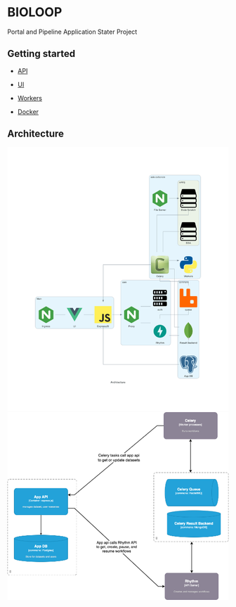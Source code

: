# BIOLOOP
Portal and Pipeline Application Stater Project

## Getting started
- [API](api/README.md)
- [UI](ui/README.md)
- [Workers](workers/README.md)

- [Docker](README-docker.md)

## Architecture
<img src="docs/architecture.png" >

<img src="docs/app-celery-communication-diagram.png" >